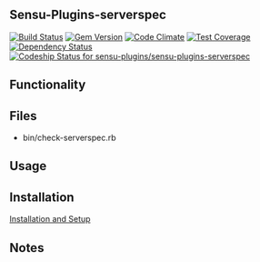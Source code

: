 ## Sensu-Plugins-serverspec

[ ![Build Status](https://travis-ci.org/sensu-plugins/sensu-plugins-serverspec.svg?branch=master)](https://travis-ci.org/sensu-plugins/sensu-plugins-serverspec)
[![Gem Version](https://badge.fury.io/rb/sensu-plugins-serverspec.svg)](http://badge.fury.io/rb/sensu-plugins-serverspec)
[![Code Climate](https://codeclimate.com/github/sensu-plugins/sensu-plugins-serverspec/badges/gpa.svg)](https://codeclimate.com/github/sensu-plugins/sensu-plugins-serverspec)
[![Test Coverage](https://codeclimate.com/github/sensu-plugins/sensu-plugins-serverspec/badges/coverage.svg)](https://codeclimate.com/github/sensu-plugins/sensu-plugins-serverspec)
[![Dependency Status](https://gemnasium.com/sensu-plugins/sensu-plugins-serverspec.svg)](https://gemnasium.com/sensu-plugins/sensu-plugins-serverspec)
[ ![Codeship Status for sensu-plugins/sensu-plugins-serverspec](https://codeship.com/projects/248dcec0-e8a6-0132-53e9-0e94167ad564/status?branch=master)](https://codeship.com/projects/82856)

## Functionality

## Files
 * bin/check-serverspec.rb

## Usage

## Installation

[Installation and Setup](http://sensu-plugins.io/docs/installation_instructions.html)

## Notes

